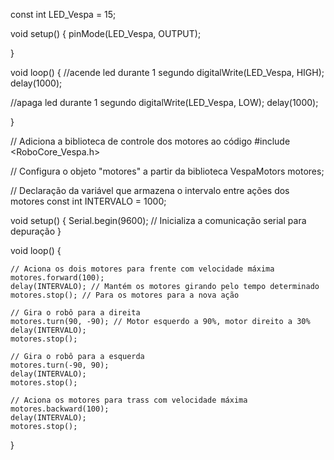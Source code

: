 
const int LED_Vespa = 15;

void setup() {
 pinMode(LED_Vespa, OUTPUT);

}

void loop() {
  //acende led durante 1 segundo
  digitalWrite(LED_Vespa, HIGH);
  delay(1000);

  //apaga led durante 1 segundo
  digitalWrite(LED_Vespa, LOW);
  delay(1000);
  

}


  // Adiciona a biblioteca de controle dos motores ao código
  #include <RoboCore_Vespa.h>

  // Configura o objeto "motores" a partir da biblioteca
    VespaMotors motores;

  // Declaração da variável que armazena o intervalo entre ações dos motores
  const int INTERVALO = 1000;

  void setup() {
    Serial.begin(9600); // Inicializa a comunicação serial para depuração
  }

  void loop() {
   
    // Aciona os dois motores para frente com velocidade máxima
    motores.forward(100);
    delay(INTERVALO); // Mantém os motores girando pelo tempo determinado
    motores.stop(); // Para os motores para a nova ação

    // Gira o robô para a direita
    motores.turn(90, -90); // Motor esquerdo a 90%, motor direito a 30%
    delay(INTERVALO);
    motores.stop();

    // Gira o robô para a esquerda
    motores.turn(-90, 90);
    delay(INTERVALO);
    motores.stop();

    // Aciona os motores para trass com velocidade máxima
    motores.backward(100);
    delay(INTERVALO);
    motores.stop();
  }

